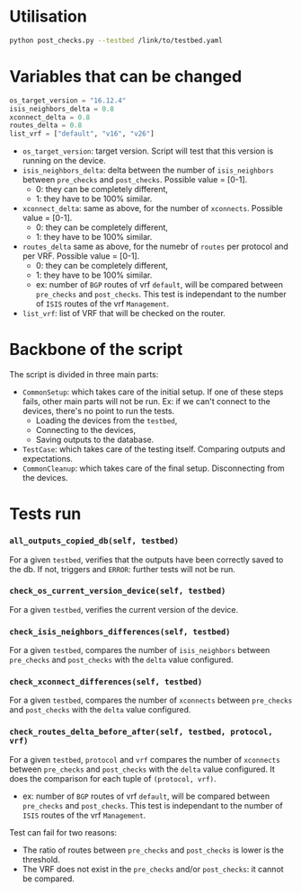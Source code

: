 # Utilisation
```bash
python post_checks.py --testbed /link/to/testbed.yaml
```

# Variables that can be changed

```python
os_target_version = "16.12.4"
isis_neighbors_delta = 0.8
xconnect_delta = 0.8
routes_delta = 0.8
list_vrf = ["default", "v16", "v26"]
```

* `os_target_version`: target version. Script will test that this version is running on the device.
* `isis_neighbors_delta`: delta between the number of `isis_neighbors` between `pre_checks` and `post_checks`. Possible value = [0-1].
    * 0: they can be completely different,
    * 1: they have to be 100% similar.
* `xconnect_delta`: same as above, for the number of `xconnects`. Possible value = [0-1].
    * 0: they can be completely different,
    * 1: they have to be 100% similar.
* `routes_delta` same as above, for the numebr of `routes` per protocol and per VRF. Possible value = [0-1].
    * 0: they can be completely different,
    * 1: they have to be 100% similar.
    * ex: number of `BGP` routes of vrf `default`, will be compared between `pre_checks` and `post_checks`. This test is independant to the number of `ISIS` routes of the vrf `Management`.
* `list_vrf`: list of VRF that will be checked on the router.

# Backbone of the script

The script is divided in three main parts:
* `CommonSetup`: which takes care of the initial setup. If one of these steps fails, other main parts will not be run. Ex: if we can't connect to the devices, there's no point to run the tests.
    * Loading the devices from the `testbed`,
    * Connecting to the devices,
    * Saving outputs to the database.
* `TestCase`: which takes care of the testing itself. Comparing outputs and expectations.
* `CommonCleanup`: which takes care of the final setup. Disconnecting from the devices.

# Tests run

### `all_outputs_copied_db(self, testbed)`

For a given `testbed`, verifies that the outputs have been correctly saved to the db. If not, triggers and `ERROR`: further tests will not be run.

### `check_os_current_version_device(self, testbed)`

For a given `testbed`, verifies the current version of the device.

### `check_isis_neighbors_differences(self, testbed)`

For a given `testbed`, compares the number of `isis_neighbors` between `pre_checks` and `post_checks` with the `delta` value configured.

### `check_xconnect_differences(self, testbed)`

For a given `testbed`, compares the number of `xconnects` between `pre_checks` and `post_checks` with the `delta` value configured.

### `check_routes_delta_before_after(self, testbed, protocol, vrf)`

For a given `testbed`, `protocol` and `vrf` compares the number of `xconnects` between `pre_checks` and `post_checks` with the `delta` value configured. It does the comparison for each tuple of `(protocol, vrf)`.
* ex: number of `BGP` routes of vrf `default`, will be compared between `pre_checks` and `post_checks`. This test is independant to the number of `ISIS` routes of the vrf `Management`.

Test can fail for two reasons:
* The ratio of routes between `pre_checks` and `post_checks` is lower is the threshold.
* The VRF does not exist in the `pre_checks` and/or `post_checks`: it cannot be compared.